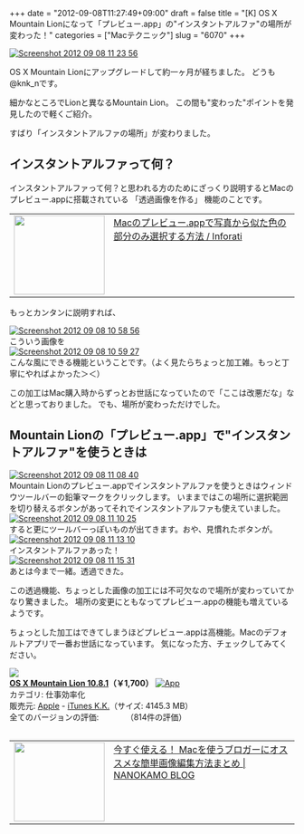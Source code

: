 +++
date = "2012-09-08T11:27:49+09:00"
draft = false
title = "[K] OS X Mountain Lionになって「プレビュー.app」の\"インスタントアルファ\"の場所が変わった！"
categories = ["Macテクニック"]
slug = "6070"
+++

<div class="center"><a href="http://knk-n.com.s3-website-ap-northeast-1.amazonaws.com/images/2012/09/screenshot_2012-09-08_11.23.56.jpg"><img src="http://knk-n.com.s3-website-ap-northeast-1.amazonaws.com/images/2012/09/screenshot_2012-09-08_11.23.56.jpg" alt="Screenshot 2012 09 08 11 23 56" title="screenshot_2012-09-08_11.23.56.jpg" border="0" width="" height="" /></a></div>

OS X Mountain Lionにアップグレードして約一ヶ月が経ちました。
どうも@knk_nです。

細かなところでLionと異なるMountain Lion。
この間も"変わった"ポイントを発見したので軽くご紹介。

すばり「インスタントアルファの場所」が変わりました。<!--more--><h2>インスタントアルファって何？</h2>
インスタントアルファって何？と思われる方のためにざっくり説明するとMacのプレビュー.appに搭載されている
「透過画像を作る」
機能のことです。

<table width="100%"><td valign="top" width="160"><a href="http://inforati.jp/apple/mac-tips-techniques/multimedia-hints/how-to-delete-a-similar-color-of-picture-with-mac-preview-app.html" target="_blank"><img border="0" src="http://capture.heartrails.com/160x140/border?http://inforati.jp/apple/mac-tips-techniques/multimedia-hints/how-to-delete-a-similar-color-of-picture-with-mac-preview-app.html" alt="" width="160" height="140" /></a></td><td valign="top"><a  href="http://inforati.jp/apple/mac-tips-techniques/multimedia-hints/how-to-delete-a-similar-color-of-picture-with-mac-preview-app.html" target="_blank">Macのプレビュー.appで写真から似た色の部分のみ選択する方法 / Inforati</a><script type="text/javascript">var url = "http://inforati.jp/apple/mac-tips-techniques/multimedia-hints/how-to-delete-a-similar-color-of-picture-with-mac-preview-app.html";</script><script src="http://api.b.st-hatena.com/entry.count?url=http://inforati.jp/apple/mac-tips-techniques/multimedia-hints/how-to-delete-a-similar-color-of-picture-with-mac-preview-app.html&callback=hatebTxt"></script>
</td>
</table>

もっとカンタンに説明すれば、

<div class="center"><a href="http://knk-n.com.s3-website-ap-northeast-1.amazonaws.com/images/2012/09/screenshot_2012-09-08_10.58.56.jpg"><img src="http://knk-n.com.s3-website-ap-northeast-1.amazonaws.com/images/2012/09/screenshot_2012-09-08_10.58.56.jpg" alt="Screenshot 2012 09 08 10 58 56" title="screenshot_2012-09-08_10.58.56.jpg" border="0" width="" height="" /></a></div>
こういう画像を

<div class="center"><a href="http://knk-n.com.s3-website-ap-northeast-1.amazonaws.com/images/2012/09/screenshot_2012-09-08_10.59.27.png"><img src="http://knk-n.com.s3-website-ap-northeast-1.amazonaws.com/images/2012/09/screenshot_2012-09-08_10.59.27.png" alt="Screenshot 2012 09 08 10 59 27" title="screenshot_2012-09-08_10.59.27.png" border="0" width="" height="" /></a></div>
こんな風にできる機能ということです。（よく見たらちょっと加工雑。もっと丁寧にやればよかった＞＜）

この加工はMac購入時からずっとお世話になっていたので「ここは改悪だな」などと思っておりました。
でも、場所が変わっただけでした。

 <h2>Mountain Lionの「プレビュー.app」で"インスタントアルファ"を使うときは</h2>

<div class="center"><a href="http://knk-n.com.s3-website-ap-northeast-1.amazonaws.com/images/2012/09/screenshot_2012-09-08_11.08.40.jpg"><img src="http://knk-n.com.s3-website-ap-northeast-1.amazonaws.com/images/2012/09/screenshot_2012-09-08_11.08.40.jpg" alt="Screenshot 2012 09 08 11 08 40" title="screenshot_2012-09-08_11.08.40.jpg" border="0" width="" height="" /></a></div>
Mountain Lionのプレビュー.appでインスタントアルファを使うときはウィンドウツールバーの鉛筆マークをクリックします。
いままではこの場所に選択範囲を切り替えるボタンがあってそれでインスタントアルファも使えていました。

<div class="center"><a href="http://knk-n.com.s3-website-ap-northeast-1.amazonaws.com/images/2012/09/screenshot-2012-09-08-11.10.25.jpg"><img src="http://knk-n.com.s3-website-ap-northeast-1.amazonaws.com/images/2012/09/screenshot-2012-09-08-11.10.25.jpg" alt="Screenshot 2012 09 08 11 10 25" title="screenshot 2012-09-08 11.10.25.jpg" border="0" width="" height="" /></a></div>
すると更にツールバーっぽいものが出てきます。おや、見慣れたボタンが。

<div class="center"><a href="http://knk-n.com.s3-website-ap-northeast-1.amazonaws.com/images/2012/09/screenshot-2012-09-08-11.13.10.jpg"><img src="http://knk-n.com.s3-website-ap-northeast-1.amazonaws.com/images/2012/09/screenshot-2012-09-08-11.13.10.jpg" alt="Screenshot 2012 09 08 11 13 10" title="screenshot 2012-09-08 11.13.10.jpg" border="0" width="" height="" /></a></div>
インスタントアルファあった！

<div class="center"><a href="http://knk-n.com.s3-website-ap-northeast-1.amazonaws.com/images/2012/09/screenshot_2012-09-08_11.15.31.png"><img src="http://knk-n.com.s3-website-ap-northeast-1.amazonaws.com/images/2012/09/screenshot_2012-09-08_11.15.31.png" alt="Screenshot 2012 09 08 11 15 31" title="screenshot_2012-09-08_11.15.31.png" border="0" width="" height="" /></a></div>
あとは今まで一緒。透過できた。

この透過機能、ちょっとした画像の加工には不可欠なので場所が変わっていてかなり驚きました。
場所の変更にともなってプレビュー.appの機能も増えているようです。

ちょっとした加工はできてしまうほどプレビュー.appは高機能。Macのデフォルトアプリで一番お世話になっています。
気になった方、チェックしてみてください。

<table class="appstorehelper"><a href="http://itunes.apple.com/jp/app/os-x-mountain-lion/id537386512?mt=12&uo=4" rel="nofollow" target="_blank"><img class="appstorehelper_appicn_mac" src="http://a4.mzstatic.com/us/r1000/066/Purple/v4/6a/e0/74/6ae07431-4972-db11-47da-5a6ec6f72a76/ProductPageIcon.512x512-75.png" /><div class="appstorehelper_text"><b>OS X Mountain Lion 10.8.1</a>（&#65509;1,700）</b> <a href="http://itunes.apple.com/jp/app/os-x-mountain-lion/id537386512?mt=12&uo=4" rel="nofollow" target="_blank"><img alt="App" src="http://ax.phobos.apple.com.edgesuite.net/ja_jp/images/web/linkmaker/badge_macappstore-sm.gif" style="vertical-align: text-bottom;" /></b></a><br />カテゴリ: 仕事効率化<br />販売元: <a href="$artistUrl$" target="_blank">Apple</a> - <a href="http://www.apple.com/jp/osx/" target="_blank">iTunes K.K.</a>（サイズ: 4145.3 MB）<br />全てのバージョンの評価: <img src="http://r.mzstatic.com/htmlResources/1043/web-storefront/images/rating_star.png" height="11px" width="11px" /><img src="http://r.mzstatic.com/htmlResources/1043/web-storefront/images/rating_star.png" height="11px" width="11px" /><img src="http://r.mzstatic.com/htmlResources/1043/web-storefront/images/rating_star.png" height="11px" width="11px" /><img src="http://r.mzstatic.com/htmlResources/1043/web-storefront/images/rating_star.png" height="11px" width="11px" />（814件の評価）<br clear="all" /></div>
</table>

<table width="100%"><td valign="top" width="160"><a href="http://nanokamo.com/articles/blog/mac-blog-image.html" target="_blank"><img border="0" src="http://capture.heartrails.com/160x140/border?http://nanokamo.com/articles/blog/mac-blog-image.html" alt="" width="160" height="140" /></a></td><td valign="top"><a  href="http://nanokamo.com/articles/blog/mac-blog-image.html" target="_blank">今すぐ使える！ Macを使うブロガーにオススメな簡単画像編集方法まとめ | NANOKAMO BLOG</a><script type="text/javascript">var url = "http://nanokamo.com/articles/blog/mac-blog-image.html";</script><script src="http://api.b.st-hatena.com/entry.count?url=http://nanokamo.com/articles/blog/mac-blog-image.html&callback=hatebTxt"></script>
</td>
</table>

